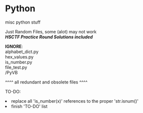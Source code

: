 # Python
misc python stuff

Just Random Files, some (alot) may not work<br>
***HSCTF Practice Round Solutions included***


<b>IGNORE</b>:<br>
  alphabet_dict.py<br>
  hex_values.py<br>
  is_number.py<br>
  file_test.py<br>
  /PyVB

^^^^ all redundant and obsolete files ^^^^

TO-DO:
  <li>replace all 'is_number(x)' references to the proper 'str.isnum()'
  <li>finish 'TO-DO' list


